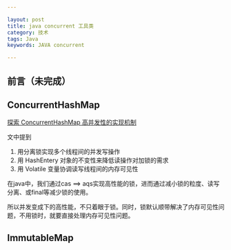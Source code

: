 ```yaml
---

layout: post
title: java concurrent 工具类
category: 技术
tags: Java
keywords: JAVA concurrent

---
```


## 前言（未完成）

## ConcurrentHashMap

[探索 ConcurrentHashMap 高并发性的实现机制](https://www.ibm.com/developerworks/cn/java/java-lo-concurrenthashmap/)

文中提到

1. 用分离锁实现多个线程间的并发写操作
2. 用 HashEntery 对象的不变性来降低读操作对加锁的需求
3. 用 Volatile 变量协调读写线程间的内存可见性

在java中，我们通过cas ==> aqs实现高性能的锁，进而通过减小锁的粒度、读写分离、或final等减少锁的使用。

所以并发变成下的高性能，不只着眼于锁。同时，锁默认顺带解决了内存可见性问题，不用锁时，就要直接处理内存可见性问题。

## ImmutableMap

